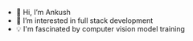 - 👋 Hi, I’m Ankush
- 👀 I’m interested in full stack development
- 💡 I'm fascinated by computer vision model training

<!---
Ankush7Kumar/Ankush7Kumar is a ✨ special ✨ repository because its `README.md` (this file) appears on your GitHub profile.
You can click the Preview link to take a look at your changes.
--->
